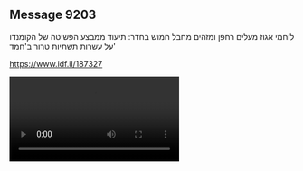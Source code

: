 ## Message 9203

לוחמי אגוז מעלים רחפן ומזהים מחבל חמוש בחדר:
תיעוד ממבצע הפשיטה של הקומנדו על עשרות תשתיות טרור ב'חמד'

https://www.idf.il/187327

![Video](9203/9203_media.mp4)
